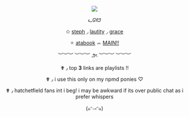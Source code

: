 <p align="center">
  <img src="https://files.catbox.moe/inir61.webp">
</p>

<div align="center">

ᓚᘏᗢ

✩ [steph](https://open.spotify.com/playlist/4mFIa0vmvgLlkUcyGdtcpb?si=zVIHgumWSlyapArkpxTTLw) ◞ [lautity](https://open.spotify.com/playlist/3Kf5GO1EgNznRzc4SMWsGb?si=0tngRx5YSja38Robwco9oQ) ◞ [grace](https://open.spotify.com/playlist/0VO5jtzhz42utSFwY1IVIU?si=Qi2q0SadQEehpDFvyTsgXw)

✧ [atabook](https://lautity.atabook.org/) ꕀ [MAIN!!](https://github.com/mirrorgem)

︶︶︶  ︶︶︶ ౨ৎ ︶︶︶  ︶︶︶

✟ ٫ top **3** links are playlists !!

✟ ٫ i use this only on my npmd ponies ♡

✟ ٫ hatchetfield fans int i beg! i may be awkward if its over public chat as i prefer whispers 

(๑ᵔ⤙ᵔ๑) 

